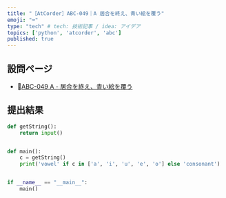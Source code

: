 ```yaml
---
title: "［AtCorder］ABC-049｜A 居合を終え、青い絵を覆う"
emoji: "⌨️"
type: "tech" # tech: 技術記事 / idea: アイデア
topics: ['python', 'atcorder', 'abc']
published: true
---
```


## 設問ページ

- 🔗[ABC-049 A - 居合を終え、青い絵を覆う](https://atcoder.jp/contests/abc049/tasks/abc049_a)

## 提出結果

```python
def getString():
    return input()


def main():
    c = getString()
    print('vowel' if c in ['a', 'i', 'u', 'e', 'o'] else 'consonant')


if __name__ == "__main__":
    main()
```
